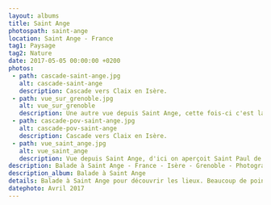 ```yaml
---
layout: albums
title: Saint Ange
photospath: saint-ange
location: Saint Ange - France
tag1: Paysage
tag2: Nature
date: 2017-05-05 00:00:00 +0200
photos:
 - path: cascade-saint-ange.jpg
   alt: cascade-saint-ange
   description: Cascade vers Claix en Isère.
 - path: vue_sur_grenoble.jpg
   alt: vue_sur_grenoble
   description: Une autre vue depuis Saint Ange, cette fois-ci c'est la « capitale des Alpes » qui est à l'honneur
 - path: cascade-pov-saint-ange.jpg
   alt: cascade-pov-saint-ange
   description: Cascade vers Claix en Isère.
 - path: vue_saint_ange.jpg
   alt: vue_saint_ange
   description: Vue depuis Saint Ange, d'ici on aperçoit Saint Paul de Varces, Vif & Saint-Georges-de-Commiers.
description: Balade à Saint Ange - France - Isère - Grenoble - Photographies
description_album: Balade à Saint Ange
details: Balade à Saint Ange pour découvrir les lieux. Beaucoup de points de vue sympas, malheuresement peu de photos dans cet album pour cet album, j'étais dans les nuages la plupart du temps. De nuit l'endroit doit être top pour la photo nocturne, à refaire :).
datephoto: Avril 2017
---
```



